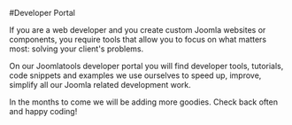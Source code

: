 #Developer Portal

If you are a web developer and you create custom Joomla websites or components, you require tools that allow you to focus on what matters most: solving your client's problems.

On our Joomlatools developer portal you will find developer tools, tutorials, code snippets and examples we use ourselves to speed up, improve, simplify all our Joomla related development work.

In the months to come we will be adding more goodies. Check back often and happy coding!
